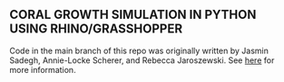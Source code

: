 ## CORAL GROWTH SIMULATION IN PYTHON USING RHINO/GRASSHOPPER

Code in the main branch of this repo was originally written by Jasmin Sadegh, Annie-Locke Scherer, and Rebecca Jaroszewski. See [here](http://www.alscherer.com/python-coral-growth-simulation/) for more information.


